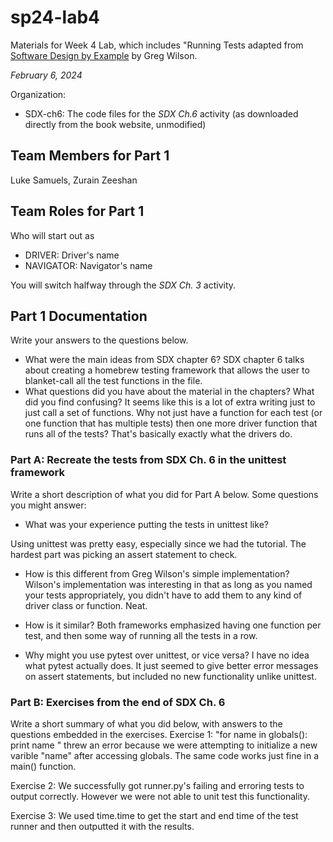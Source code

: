 # sp24-lab4
Materials for Week 4 Lab, which includes "Running Tests adapted from [Software Design by Example](https://third-bit.com/sdxpy/) by Greg Wilson.

_February 6, 2024_

Organization:
* SDX-ch6: The code files for the _SDX Ch.6_ activity (as downloaded directly from the book website, unmodified) 

## Team Members for Part 1
Luke Samuels, Zurain Zeeshan

## Team Roles for Part 1
Who will start out as
* DRIVER: Driver's name
* NAVIGATOR: Navigator's name

You will switch halfway through the _SDX Ch. 3_ activity.

## Part 1 Documentation

Write your answers to the questions below.

* What were the main ideas from SDX chapter 6?
SDX chapter 6 talks about creating a homebrew testing framework that allows the user to blanket-call all the test functions in the file.
* What questions did you have about the material in the chapters? What did you find confusing?
It seems like this is a lot of extra writing just to just call a set of functions. Why not just have a function for each test (or one function that has multiple tests) then one more driver function that runs all of the tests? That's basically exactly what the drivers do.

### Part A: Recreate the tests from SDX Ch. 6 in the unittest framework

Write a short description of what you did for Part A below. Some questions you might answer: 
* What was your experience putting the tests in unittest like? 

Using unittest was pretty easy, especially since we had the tutorial. The hardest part was picking an assert statement to check.

* How is this different from Greg Wilson's simple implementation?
Wilson's implementation was interesting in that as long as you named your tests appropriately, you didn't have to add them to any kind of driver class or function. Neat. 

* How is it similar? 
Both frameworks emphasized having one function per test, and then some way of running all the tests in a row.

* Why might you use pytest over unittest, or vice versa?
I have no idea what pytest actually does. It just seemed to give better error messages on assert statements, but included no new functionality unlike unittest.

### Part B: Exercises from the end of SDX Ch. 6

Write a short summary of what you did below, with answers to the questions embedded in the exercises.
Exercise 1: 
    "for name in globals(): print name " threw an error because we were attempting to initialize a new varible "name" after accessing globals. The same code works just fine in a main() function.

Exercise 2:
    We successfully got runner.py's failing and erroring tests to output correctly. However we were not able to unit test this functionality.

Exercise 3:
    We used time.time to get the start and end time of the test runner and then outputted it with the results.